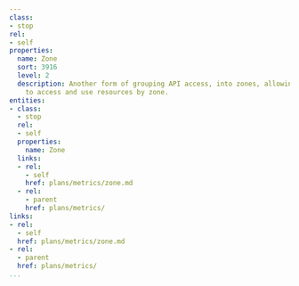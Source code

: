 ```yaml
---
class:
- stop
rel:
- self
properties:
  name: Zone
  sort: 3916
  level: 2
  description: Another form of grouping API access, into zones, allowing consumers
    to access and use resources by zone.
entities:
- class:
  - stop
  rel:
  - self
  properties:
    name: Zone
  links:
  - rel:
    - self
    href: plans/metrics/zone.md
  - rel:
    - parent
    href: plans/metrics/
links:
- rel:
  - self
  href: plans/metrics/zone.md
- rel:
  - parent
  href: plans/metrics/
...
```

